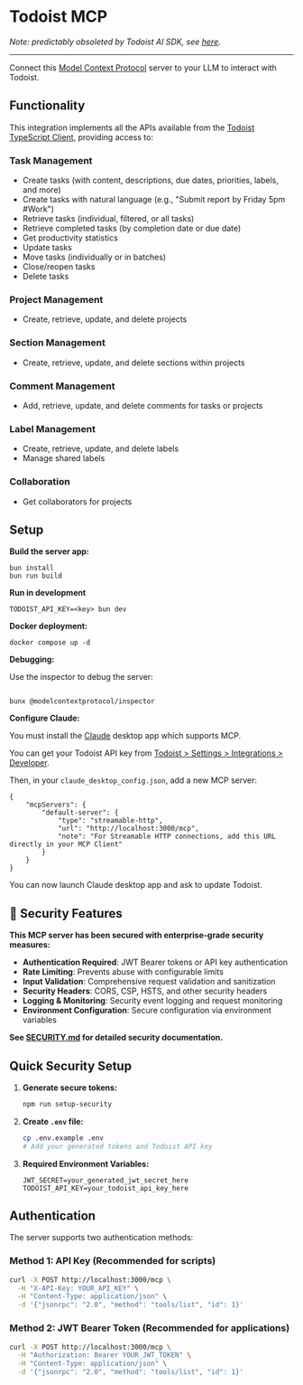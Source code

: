 # Todoist MCP

<!-- TODO: redo auth tests and write extensive tests generally -->
<!-- TODO: global review & feedback  -->
<!-- TODO: token refresh functionality -->
<!-- TODO: integrate MCP auth spec with todoist oauth api? docs: https://modelcontextprotocol.io/specification/draft/basic/authorization -->

_Note: predictably obsoleted by Todoist AI SDK, see [here](https://github.com/Doist/todoist-ai)._

---

Connect this [Model Context Protocol](https://modelcontextprotocol.io/introduction) server to your LLM to interact with Todoist.

## Functionality

This integration implements all the APIs available from the [Todoist TypeScript Client](https://doist.github.io/todoist-api-typescript/api/classes/TodoistApi/), providing access to:

### Task Management

- Create tasks (with content, descriptions, due dates, priorities, labels, and more)
- Create tasks with natural language (e.g., "Submit report by Friday 5pm #Work")
- Retrieve tasks (individual, filtered, or all tasks)
- Retrieve completed tasks (by completion date or due date)
- Get productivity statistics
- Update tasks
- Move tasks (individually or in batches)
- Close/reopen tasks
- Delete tasks

### Project Management

- Create, retrieve, update, and delete projects

### Section Management

- Create, retrieve, update, and delete sections within projects

### Comment Management

- Add, retrieve, update, and delete comments for tasks or projects

### Label Management

- Create, retrieve, update, and delete labels
- Manage shared labels

### Collaboration

- Get collaborators for projects

## Setup

**Build the server app:**

```
bun install
bun run build
```

**Run in development**

```
TODOIST_API_KEY=<key> bun dev
```

**Docker deployment:**

```
docker compose up -d
```

**Debugging:**

Use the inspector to debug the server:

```

bunx @modelcontextprotocol/inspector
```

**Configure Claude:**

You must install the [Claude](https://claude.ai/) desktop app which supports MCP.

You can get your Todoist API key from [Todoist > Settings > Integrations > Developer](https://app.todoist.com/app/settings/integrations/developer).

Then, in your `claude_desktop_config.json`, add a new MCP server:

```
{
    "mcpServers": {
        "default-server": {
            "type": "streamable-http",
            "url": "http://localhost:3000/mcp",
            "note": "For Streamable HTTP connections, add this URL directly in your MCP Client"
        }
    }
}
```

You can now launch Claude desktop app and ask to update Todoist.

## 🔐 Security Features

**This MCP server has been secured with enterprise-grade security measures:**

- **Authentication Required**: JWT Bearer tokens or API key authentication
- **Rate Limiting**: Prevents abuse with configurable limits
- **Input Validation**: Comprehensive request validation and sanitization
- **Security Headers**: CORS, CSP, HSTS, and other security headers
- **Logging & Monitoring**: Security event logging and request monitoring
- **Environment Configuration**: Secure configuration via environment variables

**See [SECURITY.md](./SECURITY.md) for detailed security documentation.**

## Quick Security Setup

1. **Generate secure tokens:**

   ```bash
   npm run setup-security
   ```

2. **Create `.env` file:**

   ```bash
   cp .env.example .env
   # Add your generated tokens and Todoist API key
   ```

3. **Required Environment Variables:**

   ```env
   JWT_SECRET=your_generated_jwt_secret_here
   TODOIST_API_KEY=your_todoist_api_key_here
   ```

## Authentication

The server supports two authentication methods:

### Method 1: API Key (Recommended for scripts)

```bash
curl -X POST http://localhost:3000/mcp \
  -H "X-API-Key: YOUR_API_KEY" \
  -H "Content-Type: application/json" \
  -d '{"jsonrpc": "2.0", "method": "tools/list", "id": 1}'
```

### Method 2: JWT Bearer Token (Recommended for applications)

```bash
curl -X POST http://localhost:3000/mcp \
  -H "Authorization: Bearer YOUR_JWT_TOKEN" \
  -H "Content-Type: application/json" \
  -d '{"jsonrpc": "2.0", "method": "tools/list", "id": 1}'
```
